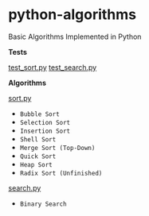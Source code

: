 # python-algorithms

Basic Algorithms Implemented in Python

**Tests**

[test_sort.py](https://github.com/yanzhenchao/python-algorithms/blob/master/test_sort_and_search.py)
[test_search.py](https://github.com/yanzhenchao/python-algorithms/blob/master/test_sort_and_search.py)

**Algorithms**

[sort.py](https://github.com/yanzhenchao/python-algorithms/blob/master/sort_and_search.py)

- `Bubble Sort`
- `Selection Sort` 
- `Insertion Sort`
- `Shell Sort`
- `Merge Sort (Top-Down)`
- `Quick Sort`
- `Heap Sort`
- `Radix Sort (Unfinished)`
  
[search.py](https://github.com/yanzhenchao/python-algorithms/blob/master/search.py)

- `Binary Search`
